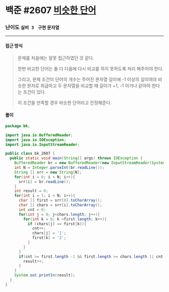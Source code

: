 # 백준 #2607 [비슷한 단어](https://www.acmicpc.net/problem/2607)

### 난이도 `실버 3 ` `구현` `문자열`

---

#### 접근 방식

> 문제를 처음에는 잘못 접근하였던 것 같다.
>
> 한번 비교한 단어는 둘 다 다음에 다시 비교를 하지 못하도록 처리 해주어야 한다.
>
> 그리고, 문제 조건이 단어의 개수는 주어진 문자열 길이에 -1 이상의 길이여야 비슷한 문자로 취급하고 두 문자열을 비교할 때 길이가 +1, -1 이거나 같아야 한다는 조건이 있다.
>
> 이 조건을 만족할 경우 비슷한 단어라고 인정해준다.

#### 풀이

```java
package bk;

import java.io.BufferedReader;
import java.io.IOException;
import java.io.InputStreamReader;

public class bk_2607 {
  public static void main(String[] args) throws IOException {
    BufferedReader br = new BufferedReader(new InputStreamReader(System.in));
    int N = Integer.parseInt(br.readLine());
    String [] srr = new String[N];
    for(int i = 0; i < N; i++){
      srr[i] = br.readLine();
    }
    int result = 0;
    for(int i = 1; i < N; i++){
      char [] first = srr[0].toCharArray();
      char [] chars = srr[i].toCharArray();
      int cnt = 0;
      for(int j = 0; j<chars.length; j++){
        for(int k = 0; k <first.length; k++){
          if (chars[j] == first[k]){
            cnt++;
            chars[j] = '1';
            first[k] = '2';
          }
        }
      }
      if(cnt >= first.length -1 && first.length >= chars.length || cnt >= chars.length -1 && chars.length >= first.length) {
        result++;
      }
    }
    System.out.println(result);
  }
}

```

